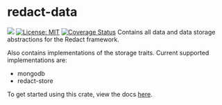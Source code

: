 # redact-data
[![](http://meritbadge.herokuapp.com/warp-sessions)](https://crates.io/crates/warp-sessions) [![License: MIT](https://img.shields.io/badge/License-MIT-yellow.svg)](https://opensource.org/licenses/MIT) [![Coverage Status](https://coveralls.io/repos/github/pauwels-labs/redact-data/badge.svg?branch=main)](https://coveralls.io/github/pauwels-labs/redact-data?branch=main)
Contains all data and data storage abstractions for the Redact framework.

Also contains implementations of the storage traits. Current supported implementations are:
- mongodb
- redact-store

To get started using this crate, view the docs [here](https://docs.rs/redact-data).
